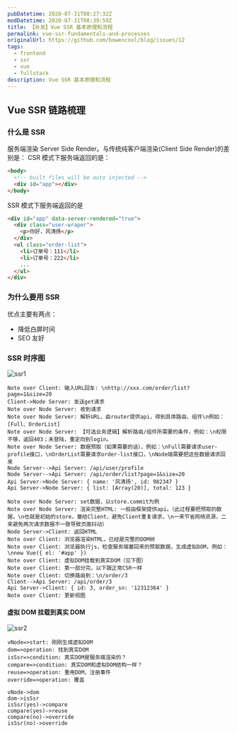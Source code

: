 ```yaml
---
pubDatetime: 2020-07-31T08:27:32Z
modDatetime: 2020-07-31T08:39:59Z
title: 【补发】Vue SSR 基本原理和流程
permalink: vue-ssr-fundamentals-and-processes
originalUrl: https://github.com/bowencool/blog/issues/12
tags:
  - frontend
  - ssr
  - vue
  - fullstack
description: Vue SSR 基本原理和流程
---
```


## Vue SSR 链路梳理

### 什么是 SSR

服务端渲染 Server Side Render。与传统纯客户端渲染(Client Side Render)的差别是：
CSR 模式下服务端返回的是：

```html
<body>
  <!-- built files will be auto injected -->
  <div id="app"></div>
</body>
```

SSR 模式下服务端返回的是

```html
<div id="app" data-server-rendered="true">
  <div class="user-wraper">
    <p>你好，风清扬</p>
  </div>
  <ul class="order-list">
    <li>订单号：111</li>
    <li>订单号：222</li>
    ...
  </ul>
</div>
```

### 为什么要用 SSR

优点主要有两点：

- 降低白屏时间
- SEO 友好

### SSR 时序图

![ssr1](https://user-images.githubusercontent.com/20217146/89017104-6002e880-d34c-11ea-952a-cd05502a5b37.jpeg)

```sequence
Note over Client: 输入URL回车: \nhttp://xxx.com/order/list?page=1&size=20
Client->Node Server: 发送get请求
Note over Node Server: 收到请求
Note over Node Server: 解析URL，由router提供api，得到具体路由、组件\n例如：[Full、OrderList]
Note over Node Server: 【可选业务逻辑】解析路由/组件所需要的条件，例如：\n权限不够，返回403；未登陆，重定向到login。
Note over Node Server: 数据预取（如果需要的话），例如：\nFull需要请求user-profile接口，\nOrderList需要请求order-list接口，\nNode端需要把这些数据请求回来
Node Server-->Api Server: /api/user/profile
Node Server-->Api Server: /api/order/list?page=1&size=20
Api Server->Node Server: { name: '风清扬', id: 982347 }
Api Server->Node Server: { list: [Array(20)], total: 123 }

Note over Node Server: set数据，以store.commit为例
Note over Node Server: 渲染完整HTML: 一般由框架提供api。（此过程要把预取的数据，\n也就是初始的store，塞给Client，避免Client重复请求，\n一来节省网络资源，二来避免两次请求数据不一致导致页面抖动）
Node Server->Client: 返回HTML
Note over Client: 浏览器渲染HTML，已经是完整的DOM树
Note over Client: 浏览器执行js，检查服务端塞回来的预取数据，生成虚拟DOM，例如：\nnew Vue({ el: '#app' })
Note over Client: 虚拟DOM挂载到真实DOM（见下图）
Note over Client: 第一部分完，以下跟正常CSR一样
Note over Client: 切换路由到：\n/order/3
Client-->Api Server: /api/order/3
Api Server->Client: { id: 3, order_sn: '12312364' }
Note over Client: 更新视图
```

#### 虚拟 DOM 挂载到真实 DOM

![ssr2](https://user-images.githubusercontent.com/20217146/89017153-6e510480-d34c-11ea-9f06-e12dbafad1e4.jpeg)

```flow
vNode=>start: 刚刚生成虚拟DOM
dom=>operation: 找到真实DOM
isSsr=>condition: 真实DOM是服务端渲染的？
compare=>condition: 真实DOM和虚拟DOM结构一样？
reuse=>operation: 重用DOM，注册事件
override=>operation: 覆盖

vNode->dom
dom->isSsr
isSsr(yes)->compare
compare(yes)->reuse
compare(no)->override
isSsr(no)->override
```
